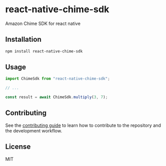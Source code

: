 # react-native-chime-sdk

Amazon Chime SDK for react native

## Installation

```sh
npm install react-native-chime-sdk
```

## Usage

```js
import ChimeSdk from "react-native-chime-sdk";

// ...

const result = await ChimeSdk.multiply(3, 7);
```

## Contributing

See the [contributing guide](CONTRIBUTING.md) to learn how to contribute to the repository and the development workflow.

## License

MIT
